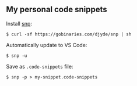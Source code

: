 ## My personal code snippets

Install [snp](https://github.com/djyde/snp):

```
$ curl -sf https://gobinaries.com/djyde/snp | sh
```

Automatically update to VS Code:

```
$ snp -u
```

Save as `.code-snippets` file:

```
$ snp -p > my-snippet.code-snippets
```
